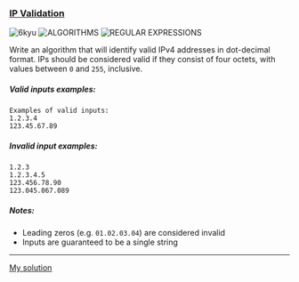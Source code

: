 ### [IP Validation](https://www.codewars.com/kata/515decfd9dcfc23bb6000006/php) 
![6kyu](https://img.shields.io/badge/6kyu-yellow)
![ALGORITHMS](https://img.shields.io/badge/ALGORITHMS-grey)
![REGULAR EXPRESSIONS](https://img.shields.io/badge/REGULAR_EXPRESSIONS-grey)

Write an algorithm that will identify valid IPv4 addresses in dot-decimal format. 
IPs should be considered valid if they consist of four octets, with values between `0` and `255`, inclusive.

##### Valid inputs examples:
```
Examples of valid inputs:
1.2.3.4
123.45.67.89
```

##### Invalid input examples:
```
1.2.3
1.2.3.4.5
123.456.78.90
123.045.067.089
```

##### Notes:
* Leading zeros (e.g. `01.02.03.04`) are considered invalid
* Inputs are guaranteed to be a single string

---

[My solution](https://www.codewars.com/kata/reviews/58a72323238a12e4d800019c/groups/63505d7be2eb050001492244)